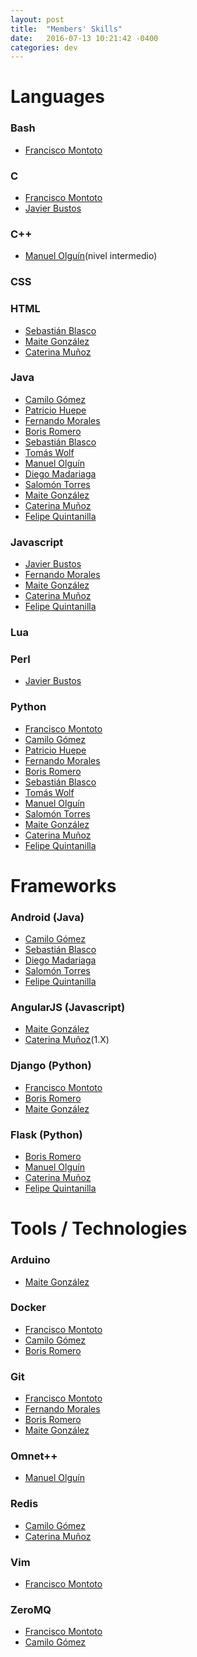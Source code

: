 ```yaml
---
layout: post
title:  "Members' Skills"
date:   2016-07-13 10:21:42 -0400
categories: dev
---
```

# Languages

### Bash

  - [Francisco Montoto][fmontoto]

### C

  - [Francisco Montoto][fmontoto]
  - [Javier Bustos][madestro]

### C++

  - [Manuel Olguín][molguin92](nivel intermedio)

### CSS

### HTML

  - [Sebastián Blasco][sebablasko]
  - [Maite González][maitegm]
  - [Caterina Muñoz][raticate]

### Java

  - [Camilo Gómez][camilog]
  - [Patricio Huepe][phfollert]
  - [Fernando Morales][nanocatdemen]
  - [Boris Romero][boris]
  - [Sebastián Blasco][sebablasko]
  - [Tomás Wolf][twolfvb]
  - [Manuel Olguín][molguin92]
  - [Diego Madariaga][dmadariaga]
  - [Salomón Torres][storress]
  - [Maite González][maitegm]
  - [Caterina Muñoz][raticate]
  - [Felipe Quintanilla][fquintan]

### Javascript

  - [Javier Bustos][madestro]
  - [Fernando Morales][nanocatdemen]
  - [Maite González][maitegm]
  - [Caterina Muñoz][raticate]
  - [Felipe Quintanilla][fquintan]

### Lua

### Perl

  - [Javier Bustos][madestro]

### Python

  - [Francisco Montoto][fmontoto]
  - [Camilo Gómez][camilog]
  - [Patricio Huepe][phfollert]
  - [Fernando Morales][nanocatdemen]
  - [Boris Romero][boris]
  - [Sebastián Blasco][sebablasko]
  - [Tomás Wolf][twolfvb]
  - [Manuel Olguín][molguin92]
  - [Salomón Torres][storress]
  - [Maite González][maitegm]
  - [Caterina Muñoz][raticate]
  - [Felipe Quintanilla][fquintan]


# Frameworks

### Android (Java)

  - [Camilo Gómez][camilog]
  - [Sebastián Blasco][sebablasko]
  - [Diego Madariaga][dmadariaga]
  - [Salomón Torres][storress]
  - [Felipe Quintanilla][fquintan]


### AngularJS (Javascript)
  - [Maite González][maitegm]
  - [Caterina Muñoz][raticate](1.X)


### Django (Python)

  - [Francisco Montoto][fmontoto]
  - [Boris Romero][boris]
  - [Maite González][maitegm]

### Flask (Python)

  - [Boris Romero][boris]
  - [Manuel Olguín][molguin92]
  - [Caterina Muñoz][raticate]
  - [Felipe Quintanilla][fquintan]

# Tools / Technologies

### Arduino

  - [Maite González][maitegm]

### Docker

  - [Francisco Montoto][fmontoto]
  - [Camilo Gómez][camilog]
  - [Boris Romero][boris]

### Git

  - [Francisco Montoto][fmontoto]
  - [Fernando Morales][nanocatdemen]
  - [Boris Romero][boris]
  - [Maite González][maitegm]

### Omnet++

  - [Manuel Olguín][molguin92]

### Redis

  - [Camilo Gómez][camilog]
  - [Caterina Muñoz][raticate]

### Vim

  - [Francisco Montoto][fmontoto]

### ZeroMQ

  - [Francisco Montoto][fmontoto]
  - [Camilo Gómez][camilog]


[fmontoto]: https://www.github.com/fmontoto
[camilog]: https://www.github.com/camilog
[madestro]: https://www.github.com/madestro
[phfollert]: https://www.github.com/phfollert
[nanocatdemen]: https://www.github.com/nanocatdemen
[boris]: https://www.github.com/zeeerooo
[sebablasko]: https://www.github.com/sebablasko
[twolfvb]: https://github.com/twolfvb
[molguin92]: https://github.com/molguin92
[dmadariaga]: https://github.com/dmadariaga
[storress]: https://github.com/storress
[maitegm]: https://github.com/maitegm
[raticate]: https://github.com/raticate
[fquintan]: https://github.com/fquintan
